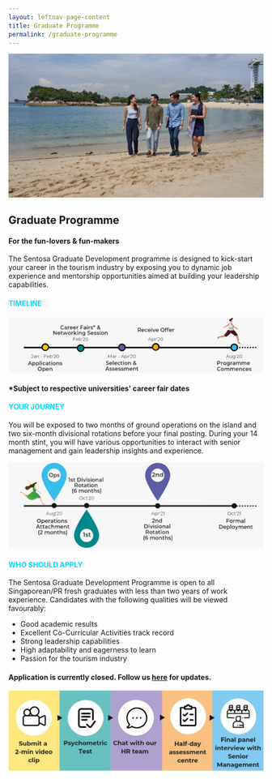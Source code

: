 ```yaml
---
layout: leftnav-page-content
title: Graduate Programme
permalink: /graduate-programme
---
```

<figure style="margin: 0;position: relative;">
<img src="images/graduate-programme/hero-bannerv2.jpg" alt="Graduate Programme Hero Banner"/>
</figure>
<h2><b>Graduate Programme</b></h2>
<h4><b>For the fun-lovers & fun-makers</b></h4>

The Sentosa Graduate Development programme is designed to kick-start your career in the tourism industry by exposing you to dynamic job experience and mentorship opportunities aimed at building your leadership capabilities.

<h4 style="color: #00DBFF"><b>TIMELINE</b></h4>
  <figure style="margin: 0;">
  <img src="images/graduate-programme/timeline.jpg" alt="Timeline"/>
  </figure>
<h4><b>*Subject to respective universities' career fair dates</b></h4>
<h4 style="color: #00DBFF"><b>YOUR JOURNEY</b></h4>

You will be exposed to two months of ground operations on the island and two six-month divisional rotations before your final posting. During your 14 month stint, you will have various opportunities to interact with senior management and gain leadership insights and experience.

 <figure style="margin: 0;">
  <img src="images/graduate-programme/your journey.jpg" alt="Your Journey"/>
 </figure>
<h4 style="color: #00DBFF"><b>WHO SHOULD APPLY</b></h4>

The Sentosa Graduate Development Programme is open to all Singaporean/PR fresh graduates with less than two years of work experience. Candidates with the following qualities will be viewed favourably:

  - Good academic results
  - Excellent Co-Curricular Activities track record
  - Strong leadership capabilities
  - High adaptability and eagerness to learn
  - Passion for the tourism industry

<h4><b>Application is currently closed. Follow us <a href="https://www.linkedin.com/company/sentosa-development-corporation/">here</a>
 for updates.</b></h4>
 <figure style="margin: 0;">
  <img src="images/graduate-programme/application-timeline.jpg" alt="Application Timeline"/>
 </figure>
